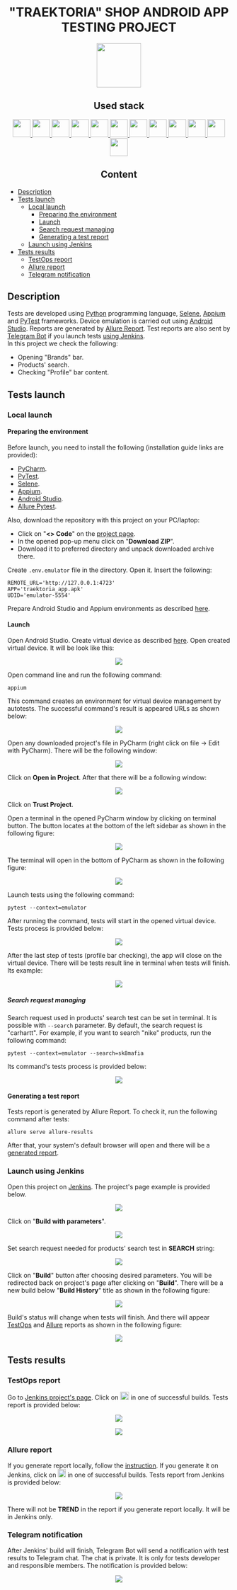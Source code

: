 <h1 align="center">"TRAEKTORIA" SHOP ANDROID APP TESTING PROJECT</h1>  
<p align="center">
    <a href="https://www.traektoria.ru/">
        <img src="resources/logo_traektoria.svg" height="100" />
    </a>
</p>

<h2 align="center">Used stack</h2>
<p align="center">
    <a href="https://www.atlassian.com/software/jira/">
        <img src="resources/jira-original.svg" height="40" width="40" />
    </a>
    <a href="https://www.python.org/">
        <img src="resources/python-original.svg" height="40" width="40" />
    </a>
    <a href="https://www.jetbrains.com/pycharm/">
        <img src="resources/pycharm-logo.svg" height="40" width="40" />
    </a>
    <a href="https://www.android.com/">
        <img src="resources/Android_robot.svg" height="40" width="40" />
    </a>
    <a href="https://www.selenium.dev/documentation/webdriver/">
        <img src="resources/selenium-original.svg" height="40" width="40" />
    </a>
    <a href="https://appium.io/">
        <img src="resources/appium.svg" height="40" width="40" />
    </a>
    <a href="https://docs.pytest.org/">
        <img src="resources/pytest-original.svg" height="40" width="40" />
    </a>
    <a href="https://git-scm.com/">
        <img src="resources/git-original.svg" height="40" width="40" />
    </a>
    <a href="https://www.jenkins.io/">
        <img src="resources/jenkins-original.svg" height="40" width="40" />
    </a>
    <a href="https://allurereport.org/">
        <img src="resources/allure-report-logo.svg" height="40" width="40" />
    </a>
    <a href="https://qameta.io/">
        <img src="resources/allure-testops.svg" height="40" width="40" />
    </a>
    <a href="https://telegram.org/">
        <img src="resources/telegram-logo.svg" height="40" width="40" />
    </a>
</p>  

<h2 align="center">Content</h2>  

* [Description](#description)  
* [Tests launch](#tests-launch)  
    * [Local launch](#local-launch)  
        * [Preparing the environment](#preparing-the-environment)  
        * [Launch](#launch)  
        * [Search request managing](#search-request-managing)
        * [Generating a test report](#generating-a-test-report)  
    * [Launch using Jenkins](#launch-using-jenkins)  
* [Tests results](#tests-results)  
    * [TestOps report](#testops-report)  
    * [Allure report](#allure-report)  
    * [Telegram notification](#telegram-notification)  

## Description

Tests are developed using [Python](https://www.python.org/) programming language, [Selene](https://github.com/yashaka/selene), [Appium](https://appium.io/) and [PyTest](https://docs.pytest.org/) frameworks. Device emulation is carried out using [Android Studio](https://developer.android.com/studio). Reports are generated by [Allure Report](https://allurereport.org/). Test reports are also sent by [Telegram Bot](https://core.telegram.org/bots) if you launch tests [using Jenkins](#launch-using-jenkins).  
In this project we check the following:  
* Opening "Brands" bar.
* Products' search.  
* Checking "Profile" bar content.  

## Tests launch

### Local launch

#### Preparing the environment

Before launch, you need to install the following (installation guide links are provided):  
* [PyCharm](https://www.jetbrains.com/pycharm/).  
* [PyTest](https://docs.pytest.org/en/7.4.x/getting-started.html#install-pytest).  
* [Selene](https://github.com/yashaka/selene?tab=readme-ov-file#installation).  
* [Appium](https://appium.io/docs/en/2.4/quickstart/).  
* [Android Studio](https://developer.android.com/studio/install).  
* [Allure Pytest](https://pypi.org/project/allure-pytest/).  

Also, download the repository with this project on your PC/laptop:  
* Click on "**<> Code**" on the [project page](https://github.com/engovadzip/traektoria_android_app_test_project).  
* In the opened pop-up menu click on "**Download ZIP**".  
* Download it to preferred directory and unpack downloaded archive there.  

Create ```.env.emulator``` file in the directory. Open it. Insert the following:
```
REMOTE_URL='http://127.0.0.1:4723'
APP='traektoria_app.apk'
UDID='emulator-5554' 
```

Prepare Android Studio and Appium environments as described [here](https://autotest.how/appium-setup-for-local-android-tutorial-md).

#### Launch

Open Android Studio. Create virtual device as described [here](https://developer.android.com/studio/run/managing-avds). Open created virtual device. It will be look like this:

<p align="center">
    <img src="resources/virtual_device.png"/>
</p>

Open command line and run the following command:  
```
appium
```
This command creates an environment for virtual device management by autotests. The successful command's result is appeared URLs as shown below:
<p align="center">
    <img src="resources/appium_success.png"/>
</p>

Open any downloaded project's file in PyCharm (right click on file -> Edit with PyCharm). There will be the following window:  
<p align="center">
    <img src="resources/pycharm_project.png"/>
</p>

Click on **Open in Project**. After that there will be a following window:  
<p align="center">
    <img src="resources/trust_project.png"/>
</p>

Click on **Trust Project**.  

Open a terminal in the opened PyCharm window by clicking on terminal button. The button locates at the bottom of the left sidebar as shown in the following figure:
<p align="center">
    <img src="resources/terminal.png"/>
</p>
The terminal will open in the bottom of PyCharm as shown in the following figure:
<p align="center">
    <img src="resources/opened_terminal.png"/>
</p>

Launch tests using the following command:  
```
pytest --context=emulator
```

After running the command, tests will start in the opened virtual device. Tests process is provided below:  
<p align="center">
    <img src="resources/traektoria_mobile.gif" />  
</p>  

After the last step of tests (profile bar checking), the app will close on the virtual device. There will be tests result line in terminal when tests will finish. Its example:  
<p align="center">
    <img src="resources/tests-result.png"/>
</p>

##### Search request managing
Search request used in products' search test can be set in terminal. It is possible with ```--search``` parameter. By default, the search request is "carhartt". For example, if you want to search "nike" products, run the following command:  
```
pytest --context=emulator --search=sk8mafia
```
Its command's tests process is provided below:  
<p align="center">
    <img src="resources/sk8mafia_search.gif" />  
</p>  

#### Generating a test report

Tests report is generated by Allure Report. To check it, run the following command after tests:  
```
allure serve allure-results
```  
After that, your system's default browser will open and there will be a [generated report](#allure-report).  

### Launch using Jenkins

Open this project on [Jenkins](https://jenkins.autotests.cloud/job/engovadzip_UI_project/). The project's page example is provided below.
<p align="center">
    <img src="resources/jenkins-window.png" />  
</p>  

Click on "**Build with parameters**".  

<p align="center">
    <img src="resources/jenkins-options.png" />  
</p>  

Set search request needed for products' search test in **SEARCH** string:
<p align="center">
    <img src="resources/params.png" />  
</p>  

Click on "**Build**" button after choosing desired parameters. You will be redirected back on project's page after clicking on "**Build**". There will be a new build below "**Build History**" title as shown in the following figure:  
<p align="center">
    <img src="resources/build.png" />  
</p>  

Build's status will change when tests will finish. And there will appear [TestOps](#testops-report) and [Allure](#allure-report) reports as shown in the following figure:  
<p align="center">
    <img src="resources/passed_tests.png" />  
</p>

## Tests results

### TestOps report
Go to [Jenkins project's page](https://jenkins.autotests.cloud/job/engovadzip_android_app_final/). Click on <img src="resources/allure-testops.svg" height="18" width="20" /> in one of successful builds. Tests report is provided below:
<p align="center">
    <img src="resources/testops_screen_1.png" />  
</p>  

<p align="center">
    <img src="resources/testops_screen_2.png" />  
</p>  

### Allure report

If you generate report locally, follow the [instruction](#generating-a-test-report). If you generate it on Jenkins, click on <img src="resources/allure-jenkins.png" height="18" width="18" /> in one of successful builds. Tests report from Jenkins is provided below:
<p align="center">
    <img src="resources/allure-report.png" />  
</p>  

There will not be **TREND** in the report if you generate report locally. It will be in Jenkins only. 

### Telegram notification

After Jenkins' build will finish, Telegram Bot will send a notification with test results to Telegram chat. The chat is private. It is only for tests developer and responsible members. The notification is provided below:
<p align="center">
    <img src="resources/telegram_notification.png" />  
</p>  
